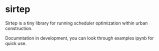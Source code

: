 # sirtep

Sirtep is a tiny library for running scheduler optimization within urban construction.

Documntation in development, you can look through examples ipynb for quick use.